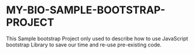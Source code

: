 # MY-BIO-SAMPLE-BOOTSTRAP-PROJECT
This Sample bootstrap Project only used to describe how to use JavaScript bootstrap Library to save our time and re-use pre-existing code.
